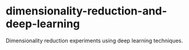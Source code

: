 # dimensionality-reduction-and-deep-learning
Dimensionality reduction experiments using deep learning techniques.
